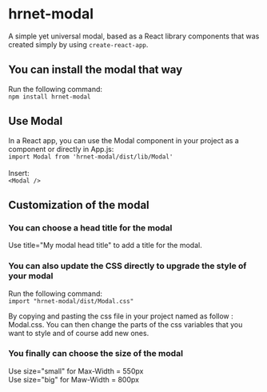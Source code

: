 # hrnet-modal

A simple yet universal modal, based as a React library components that was created simply by using `create-react-app`.<br/>

## You can install the modal that way

Run the following command:<br/>
`npm install hrnet-modal`

## Use Modal

In a React app, you can use the Modal component in your project as a component or directly in App.js:<br/>
`import Modal from 'hrnet-modal/dist/lib/Modal'`<br/>
<br/>
Insert:<br/>
`<Modal />`

## Customization of the modal

### You can choose a head title for the modal

Use title="My modal head title" to add a title for the modal.<br/>

### You can also update the CSS directly to upgrade the style of your modal

Run the following command:<br/>
`import "hrnet-modal/dist/Modal.css"`<br/>

By copying and pasting the css file in your project named as follow : Modal.css. You can then change the parts of the css variables that you want to style and of course add new ones.

### You finally can choose the size of the modal

Use size="small" for Max-Width = 550px<br/>
Use size="big" for Maw-Width = 800px<br/>
